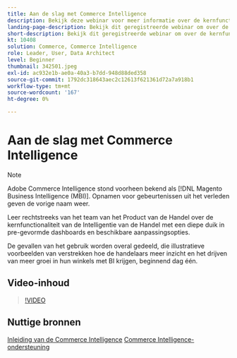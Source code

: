 ```yaml
---
title: Aan de slag met Commerce Intelligence
description: Bekijk deze webinar voor meer informatie over de kernfuncties van de Commerce Intelligence voor je Adobe Commerce of Magento Open Source Store.
landing-page-description: Bekijk dit geregistreerde webinar om over de kernfunctionaliteit van de Intelligentie van de Handel voor uw Adobe Commerce of Magento Open Source opslag te leren.
short-description: Bekijk dit geregistreerde webinar om over de kernfunctionaliteit van de Intelligentie van de Handel voor uw Adobe Commerce of Magento Open Source opslag te leren.
kt: 10408
solution: Commerce, Commerce Intelligence
role: Leader, User, Data Architect
level: Beginner
thumbnail: 342501.jpeg
exl-id: ac932e1b-ae0a-40a3-b7dd-948d88ded358
source-git-commit: 1792dc318643aec2c12613f621361d72a7a918b1
workflow-type: tm+mt
source-wordcount: '167'
ht-degree: 0%

---
```


# Aan de slag met Commerce Intelligence

>[!NOTE]
>
>Adobe Commerce Intelligence stond voorheen bekend als [!DNL Magento Business Intelligence (MBI)]. Opnamen voor gebeurtenissen uit het verleden geven de vorige naam weer.

Leer rechtstreeks van het team van het Product van de Handel over de kernfunctionaliteit van de Intelligentie van de Handel met een diepe duik in pre-gevormde dashboards en beschikbare aanpassingsopties.

De gevallen van het gebruik worden overal gedeeld, die illustratieve voorbeelden van verstrekken hoe de handelaars meer inzicht en het drijven van meer groei in hun winkels met BI krijgen, beginnend dag één.

## Video-inhoud

>[!VIDEO](https://video.tv.adobe.com/v/342501?quality=12&learn=on)

## Nuttige bronnen

[Inleiding van de Commerce Intelligence](https://experienceleague.adobe.com/docs/commerce-business-intelligence/mbi/getting-started.html)
[Commerce Intelligence-ondersteuning](https://experienceleague.adobe.com/docs/commerce-knowledge-base/kb/troubleshooting/miscellaneous/mbi-service-policies.html)
